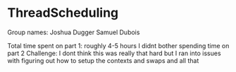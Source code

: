 # ThreadScheduling

Group names:
Joshua Dugger
Samuel Dubois

Total time spent on part 1: roughly 4-5 hours
I didnt bother spending time on part 2
Challenge: I dont think this was really that hard but I ran into issues with figuring out how to setup the contexts and swaps and all that